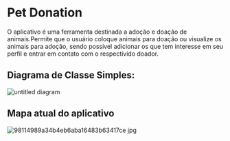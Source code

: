 # Pet Donation

O aplicativo é uma ferramenta destinada a adoção e doação de animais.Permite
que o usuário coloque animais para doação ou visualize os animais para adoção,
sendo possível adicionar os que tem interesse em seu perfil e entrar em
contato com o respectivido doador.

## Diagrama de Classe Simples:



![untitled diagram](https://user-images.githubusercontent.com/28962976/52640578-f378fd00-2ebd-11e9-877e-5dd92561d532.png)

## Mapa atual do aplicativo

![98114989a34b4eb6aba16483b63417ce jpg](https://user-images.githubusercontent.com/28962976/52683687-c0208780-2f2a-11e9-9d38-428f75e830a3.png)
